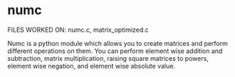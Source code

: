 # numc
FILES WORKED ON: numc.c, matrix_optimized.c

Numc is a python module which allows you to create matrices and perform different operations on them. You can perform element wise addition and subtraction, matrix multiplication, raising square matrices to powers, element wise negation, and element wise absolute value. 